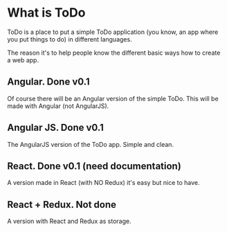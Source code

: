 # What is ToDo

ToDo is a place to put a simple ToDo application (you know, an app where you put things to do) in different languages.

The reason it's to help people know the different basic ways how to create a web app.

## Angular. Done v0.1

Of course there will be an Angular version of the simple ToDo. This will be made with Angular (not AngularJS).

## Angular JS. Done v0.1

The AngularJS version of the ToDo app. Simple and clean.

## React. Done v0.1 (need documentation)

A version made in React (with NO Redux) it's easy but nice to have.

## React + Redux. Not done

A version with React and Redux as storage.
